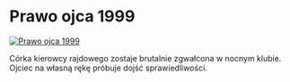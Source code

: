 Prawo ojca 1999 
=============
[![Prawo ojca 1999 ](http://vidos.pl/images/player.gif)](http://vidos.pl/prawo-ojca-1999)

 Córka kierowcy rajdowego zostaje brutalnie zgwałcona w nocnym klubie. Ojciec na własną rękę próbuje dojść sprawiedliwości.
